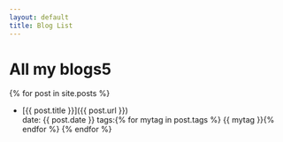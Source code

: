 ```yaml
---
layout: default
title: Blog List
---
```

# All my blogs5  

{% for post in site.posts %}
 - [{{ post.title }}]({{ post.url }})  
 date: {{ post.date }}
 tags:{% for mytag in post.tags %} {{ mytag }}{% endfor %}
{% endfor %}
